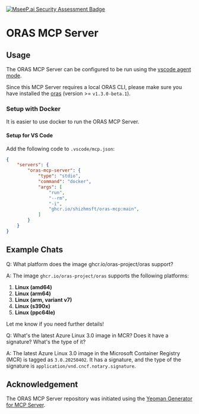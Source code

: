 [![MseeP.ai Security Assessment Badge](https://mseep.net/pr/shizhmsft-oras-mcp-badge.png)](https://mseep.ai/app/shizhmsft-oras-mcp)

# ORAS MCP Server

## Usage

The ORAS MCP Server can be configured to be run using the [vscode agent mode](https://code.visualstudio.com/docs/copilot/chat/chat-agent-mode).

Since this MCP Server requires a local ORAS CLI, please make sure you have installed the [oras](https://github.com/oras-project/oras) (version >= `v1.3.0-beta.1`).

### Setup with Docker

It is easier to use docker to run the ORAS MCP Server.

#### Setup for VS Code

Add the following code to `.vscode/mcp.json`:

```json
{
    "servers": {
        "oras-mcp-server": {
            "type": "stdio",
            "command": "docker",
            "args": [
                "run",
                "--rm",
                "-i",
                "ghcr.io/shizhmsft/oras-mcp:main",
            ]
        }
    }
}
```

## Example Chats

Q: What platform does the image ghcr.io/oras-project/oras support?

A: The image `ghcr.io/oras-project/oras` supports the following platforms:

1. **Linux (amd64)**
2. **Linux (arm64)**
3. **Linux (arm, variant v7)**
4. **Linux (s390x)**
5. **Linux (ppc64le)**

Let me know if you need further details!

Q: What's the latest Azure Linux 3.0 image in MCR? Does it have a signature? What's the type of it?

A: The latest Azure Linux 3.0 image in the Microsoft Container Registry (MCR) is tagged as `3.0.20250402`. It has a signature, and the type of the signature is `application/vnd.cncf.notary.signature`.

## Acknowledgement

The ORAS MCP Server repository was initiated using the [Yeoman Generator for MCP Server](https://www.npmjs.com/package/generator-mcp).
